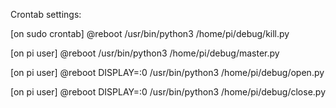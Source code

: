Crontab settings:

[on sudo crontab] @reboot /usr/bin/python3 /home/pi/debug/kill.py

[on pi user] @reboot /usr/bin/python3 /home/pi/debug/master.py

[on pi user] @reboot DISPLAY=:0 /usr/bin/python3 /home/pi/debug/open.py

[on pi user] @reboot DISPLAY=:0 /usr/bin/python3 /home/pi/debug/close.py
